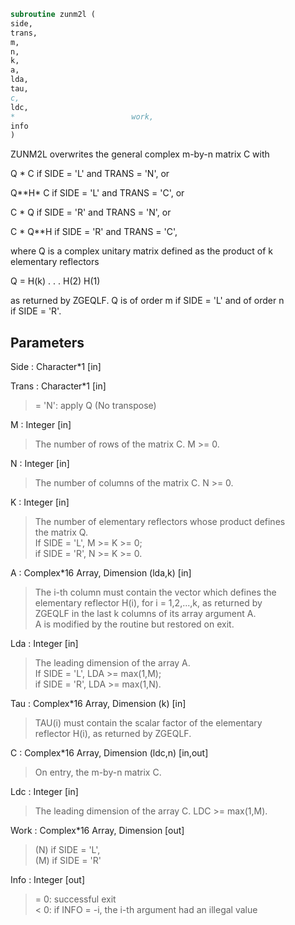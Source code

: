 ```fortran  
subroutine zunm2l (  
side,  
trans,  
m,  
n,  
k,  
a,  
lda,  
tau,  
c,  
ldc,  
*                          work,  
info  
)  
```  
  
ZUNM2L overwrites the general complex m-by-n matrix C with  
  
Q * C  if SIDE = 'L' and TRANS = 'N', or  
  
Q**H* C  if SIDE = 'L' and TRANS = 'C', or  
  
C * Q  if SIDE = 'R' and TRANS = 'N', or  
  
C * Q**H if SIDE = 'R' and TRANS = 'C',  
  
where Q is a complex unitary matrix defined as the product of k  
elementary reflectors  
  
Q = H(k) . . . H(2) H(1)  
  
as returned by ZGEQLF. Q is of order m if SIDE = 'L' and of order n  
if SIDE = 'R'.  
  
## Parameters  
Side : Character*1 [in]  
  
Trans : Character*1 [in]  
> = 'N': apply Q  (No transpose)  
  
M : Integer [in]  
> The number of rows of the matrix C. M >= 0.  
  
N : Integer [in]  
> The number of columns of the matrix C. N >= 0.  
  
K : Integer [in]  
> The number of elementary reflectors whose product defines  
> the matrix Q.  
> If SIDE = 'L', M >= K >= 0;  
> if SIDE = 'R', N >= K >= 0.  
  
A : Complex*16 Array, Dimension (lda,k) [in]  
> The i-th column must contain the vector which defines the  
> elementary reflector H(i), for i = 1,2,...,k, as returned by  
> ZGEQLF in the last k columns of its array argument A.  
> A is modified by the routine but restored on exit.  
  
Lda : Integer [in]  
> The leading dimension of the array A.  
> If SIDE = 'L', LDA >= max(1,M);  
> if SIDE = 'R', LDA >= max(1,N).  
  
Tau : Complex*16 Array, Dimension (k) [in]  
> TAU(i) must contain the scalar factor of the elementary  
> reflector H(i), as returned by ZGEQLF.  
  
C : Complex*16 Array, Dimension (ldc,n) [in,out]  
> On entry, the m-by-n matrix C.  
  
Ldc : Integer [in]  
> The leading dimension of the array C. LDC >= max(1,M).  
  
Work : Complex*16 Array, Dimension [out]  
> (N) if SIDE = 'L',  
> (M) if SIDE = 'R'  
  
Info : Integer [out]  
> = 0: successful exit  
> < 0: if INFO = -i, the i-th argument had an illegal value  
  
